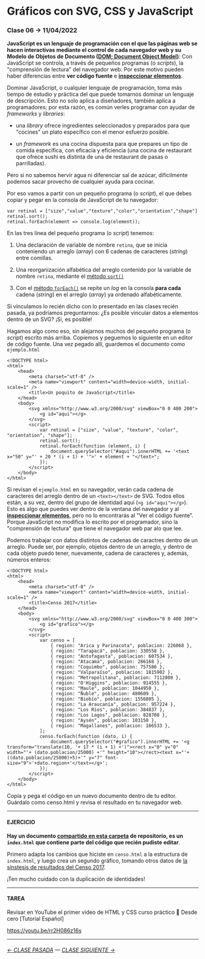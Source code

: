 # Gráficos con SVG, CSS y JavaScript

### Clase 06 → 11/04/2022

**JavaScript es un lenguaje de programación con el que las páginas web se hacen interactivas mediante el control de cada navegador web y su Modelo de Objetos de Documento ([DOM; Document Object Model](https://es.wikipedia.org/wiki/Document_Object_Model))**: Con JavaScript se controla, a través de pequeños programas (o *scripts*), la "comprensión de lectura" del navegador web. Por este motivo pueden haber diferencias entre **ver código fuente** e [**inspeccionar elementos**](https://support.hostinger.es/es/articles/2333029-como-inspeccionar-los-elementos-del-sitio-web).

Dominar JavaScript, o cualquier lenguaje de programación, toma más tiempo de estudio y práctica del que puede tomarnos dominar un lenguaje de descripción. Esto no solo aplica a diseñadores, también aplica a programadores; por esta razón, es común verles programar con ayudar de *frameworks* y *libraries*:

- una *library* ofrece ingredientes seleccionados y preparados para que "cocines" un plato específico con el menor esfuerzo posible. 

- un *framework* es una cocina dispuesta para que prepares un tipo de comida específica, con eficacia y eficiencia (una cocina de restaurant que ofrece sushi es distinta de una de restaurant de pasas o parrilladas).

Pero si no sabemos hervir agua ni diferenciar sal de azúcar, difícilmente podemos sacar provecho de cualquier ayuda para cocinar.

Por eso vamos a partir con un pequeño programa (o *script*), el que debes copiar y pegar en la consola de JavaScript de tu navegador:

```
var retinal = ["size","value","texture","color","orientation","shape"]
retinal.sort();
retinal.forEach(element => console.log(element));
```

En las tres línea del pequeño programa (o *script*) tenemos: 

1. Una declaración de variable de nombre `retina`, que se inicia conteniendo un arreglo (*array*) con 6 cadenas de caracteres (*string*) entre comillas.

2. Una reorganización alfabética del arreglo contenido por la variable de nombre `retina`, mediante el [método `sort()`](https://developer.mozilla.org/es/docs/Web/JavaScript/Reference/Global_Objects/Array/sort)

3. Con el [método `forEach()`](https://developer.mozilla.org/es/docs/Web/JavaScript/Reference/Global_Objects/Array/forEach) se repite un *log* en la consola **para cada** cadena (*string*) en el arreglo (*array*) ya ordenado alfabéticamente.

Si vinculamos lo recién dicho con lo presentado en las clases recién pasada, ya podríamos preguntarnos: ¿Es posible vincular datos a elementos dentro de un SVG? ¡Si, es posible!

Hagamos algo como eso, sin alejarnos muchos del pequeño programa (o *script*) escrito más arriba. Copiemos y peguemos lo siguiente en un editor de código fuente. Una vez pegado allí, guardemos el documento como `ejemplo.html`

```
<!DOCTYPE html>
<html>
    <head>
        <meta charset="utf-8" />
        <meta name="viewport" content="width=device-width, initial-scale=1" />
        <title>Un poquito de JavaScript</title>
    </head>
    <body>
        <svg xmlns="http://www.w3.org/2000/svg" viewBox="0 0 400 200">
            <g id="aqui"></g>
        </svg>
        <script>
            var retinal = ["size", "value", "texture", "color", "orientation", "shape"];
            retinal.sort();
            retinal.forEach(function (element, i) {
                document.querySelector("#aqui").innerHTML += '<text x="50" y="' + 20 * (i + 1) + '">' + element + "</text>";
            });
        </script>
    </body>
</html>
```

Si revisan el `ejemplo.html` en su navegador, verán cada cadena de caracteres del arreglo dentro de un `<text></text>` de SVG. Todos ellos están, a su vez, dentro del grupo de identidad aqui (`<g id="aqui"></g>`). Esto es algo que puedes ver dentro de la ventana del navegador y al [**inspeccionar elementos**](https://support.hostinger.es/es/articles/2333029-como-inspeccionar-los-elementos-del-sitio-web), pero no lo encontrarás al "Ver el código fuente". Porque JavaScript no modifica lo escrito por el programador, sino la "comprensión de lectura" que tiene el navegador web par alo que lee.

Podemos trabajar con datos distintos de cadenas de caractres dentro de un arreglo. Puede ser, por ejemplo, objetos dentro de un arreglo, y dentro de cada objeto puedo tener, nuevamente, cadena de caracteres y, además, números enteros:

```
<!DOCTYPE html>
<html>
    <head>
        <meta charset="utf-8" />
        <meta name="viewport" content="width=device-width, initial-scale=1" />
        <title>Censo 2017</title>
    </head>
    <body>
        <svg xmlns="http://www.w3.org/2000/svg" viewBox="0 0 400 300">
            <g id="grafico"></g>
        </svg>
        <script>
            var censo = [
                { region: "Arica y Parinacota", poblacion: 226068 },
                { region: "Tarapacá", poblacion: 330558 },
                { region: "Antofagasta", poblacion: 607534 },
                { region: "Atacama", poblacion: 286168 },
                { region: "Coquimbo", poblacion: 757586 },
                { region: "Valparaíso", poblacion: 1815902 },
                { region: "Metropolitana", poblacion: 7112808 },
                { region: "O'Higgins", poblacion: 914555 },
                { region: "Maule", poblacion: 1044950 },
                { region: "Ñuble", poblacion: 480609 },
                { region: "Biobío", poblacion: 1556805 },
                { region: "La Araucanía", poblacion: 957224 },
                { region: "Los Ríos", poblacion: 384837 },
                { region: "Los Lagos", poblacion: 828708 },
                { region: "Aysén", poblacion: 103158 },
                { region: "Magallanes", poblacion: 166533 },
            ];
            censo.forEach(function (dato, i) {
                document.querySelector("#grafico").innerHTML += '<g transform="translate(10, '+ 17 * (i + 1) +')"><rect x="0" y="0" width="'+ (dato.poblacion/25000) +'" height="10"></rect><text x="'+((dato.poblacion/25000)+5)+'" y="7" font-size="9">'+dato.region+'</text></g>';
            });
        </script>
    </body>
</html>
```

Copia y pega el código en un nuevo documento dentro de tu editor. Guárdalo como censo.html y revisa el resultado en tu navegador web.

- - - - - - - 

#### EJERCICIO

**Hay un documento [compartido en esta carpeta](https://profesorfaco.github.io/dno075-2022-1/clase-06/) de repositorio, es un `index.html` que contiene parte del código que recién pudiste editar**. 

Primero adapta los cambios que hiciste en `censo.html` a la estructura de `index.html`, y luego crea un segundo gráfico, tomando otros datos de [la sínstesis de resultados del Censo 2017](https://www.censo2017.cl/descargas/home/sintesis-de-resultados-censo2017.pdf).

¡Ten mucho cuidado con la duplicación de identidades!

- - - - - - - 
 
#### TAREA

Revisar en YouTube el primer video de HTML y CSS curso práctico 💪 Desde cero [Tutorial Español]

https://youtu.be/rr2H086z16s

- - - - - - - -

###### [← CLASE PASADA](https://github.com/profesorfaco/dno075-2022-1/tree/main/clase-05) — [CLASE SIGUIENTE →](https://github.com/profesorfaco/dno075-2022-1/tree/main/clase-07) 

